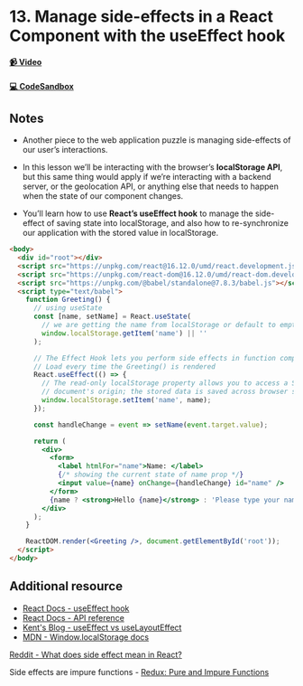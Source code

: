 # 13. Manage side-effects in a React Component with the useEffect hook

#### [📹 Video](https://egghead.io/lessons/react-v2-13-manage-side-effects-in-a-react-component-with-the-useeffect-hook?pl=a-beginners-guide-to-react-v2-6c4d)

#### [💻 CodeSandbox](https://codesandbox.io/s/github/kentcdodds/beginners-guide-to-react/tree/codesandbox/13-side-effects?from-embed)

## Notes

- Another piece to the web application puzzle is managing side-effects of our user’s interactions.

- In this lesson we’ll be interacting with the browser’s **localStorage API**, but this same thing would apply if we’re interacting with a backend server, or the geolocation API, or anything else that needs to happen when the state of our component changes.

- You’ll learn how to use **React’s useEffect hook** to manage the side-effect of saving state into localStorage, and also how to re-synchronize our application with the stored value in localStorage.

```html
<body>
  <div id="root"></div>
  <script src="https://unpkg.com/react@16.12.0/umd/react.development.js"></script>
  <script src="https://unpkg.com/react-dom@16.12.0/umd/react-dom.development.js"></script>
  <script src="https://unpkg.com/@babel/standalone@7.8.3/babel.js"></script>
  <script type="text/babel">
    function Greeting() {
      // using useState
      const [name, setName] = React.useState(
        // we are getting the name from localStorage or default to empty string
        window.localStorage.getItem('name') || ''
      );

      // The Effect Hook lets you perform side effects in function components
      // Load every time the Greeting() is rendered
      React.useEffect(() => {
        // The read-only localStorage property allows you to access a Storage object for the
        // document's origin; the stored data is saved across browser sessions.
        window.localStorage.setItem('name', name);
      });

      const handleChange = event => setName(event.target.value);

      return (
        <div>
          <form>
            <label htmlFor="name">Name: </label>
            {/* showing the current state of name prop */}
            <input value={name} onChange={handleChange} id="name" />
          </form>
          {name ? <strong>Hello {name}</strong> : 'Please type your name'}
        </div>
      );
    }

    ReactDOM.render(<Greeting />, document.getElementById('root'));
  </script>
</body>
```

## Additional resource

- [React Docs - useEffect hook](https://reactjs.org/docs/hooks-effect.html)
- [React Docs - API reference](https://reactjs.org/docs/hooks-reference.html#useeffect)
- [Kent's Blog - useEffect vs useLayoutEffect](https://kentcdodds.com/blog/useeffect-vs-uselayouteffect)
- [MDN - Window.localStorage docs](https://developer.mozilla.org/en-US/docs/Web/API/Window/localStorage)

<TimeStamp start="0:00" end="0:12">
  
  [Reddit - What does side effect mean in React?](https://www.reddit.com/r/reactjs/comments/8avfej/what_does_side_effects_mean_in_react/dx1xo1l/)

  Side effects are impure functions - [Redux: Pure and Impure Functions](https://egghead.io/lessons/react-redux-pure-and-impure-functions)
  
</TimeStamp>

